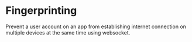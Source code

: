 # Fingerprinting

Prevent a user account on an app from establishing internet connection on multiple devices at the same time using websocket.